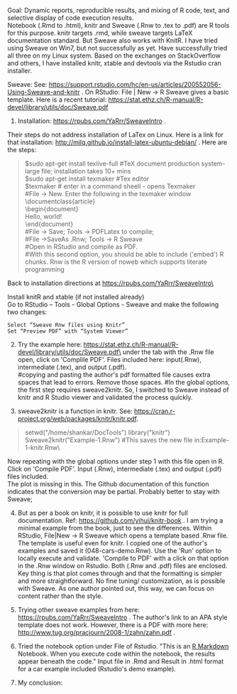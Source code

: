 Goal: Dynamic reports, reproducible results, and mixing of R code, text, and selective display of code execution results.\
Notebook (.Rmd to .html), knitr and Sweave (.Rnw to .tex to .pdf) are R tools for this purpose. knitr targets .rmd, while sweave targets LaTeX documentation standard.  But Sweave also works with KnitR. I have tried using Sweave on Win7, but not successfully as yet. Have successfully tried all three on my Linux system. Based on the exchanges on StackOverflow and others, I have installed knitr, xtable and devtools via the Rstudio cran installer. 

Sweave: See: https://support.rstudio.com/hc/en-us/articles/200552056-Using-Sweave-and-knitr . On RStudio: File | New -> R Sweave gives a basic template.  Here is a recent tutorial: https://stat.ethz.ch/R-manual/R-devel/library/utils/doc/Sweave.pdf

1. Installation: https://rpubs.com/YaRrr/SweaveIntro .

Their steps do not address installation of LaTex on Linux. Here is a link for that installation: http://milq.github.io/install-latex-ubuntu-debian/ .  Here are the steps:
>$sudo apt-get install texlive-full #TeX document production system-large file; installation takes 10+ mins\
$sudo apt-get install texmaker #Tex editor\
$texmaker # enter in a command sheell - opens Texmaker\
#File -> New. Enter the following in the texmaker window\
\documentclass{article}  \
\begin{document}  \
    Hello, world!  \
\end{document}  \
#File -> Save; Tools -> PDFLatex to compile; \
#File ->SaveAs .Rnw; Tools -> R Sweave\
#Open in RStudio and compile as PDF. \
#With this second option, you should be able to include ('embed') R chunks. Rnw is the R version of noweb which supports literate programming

Back to installation directions at https://rpubs.com/YaRrr/SweaveIntro\

Install knitR and xtable (if not installed already) \
Go to RStudio – Tools - Global Options -  Sweave and make the following two changes:

    Select “Sweave Rnw files using Knitr”
    Set “Preview PDF” with “System Viewer”


2. Try the example here: https://stat.ethz.ch/R-manual/R-devel/library/utils/doc/Sweave.pdf\
under the tab with the .Rnw file open, click on 'Complile PDF'. Files included here: input(.Rnw), intermediate (.tex), and output (.pdf). \
#copying and pasting the author's pdf formatted file causes extra spaces that lead to errors. Remove those spaces.
#In the global options, the first step requires sweave2knitr. So, I switched to Sweave instead of knitr and R Studio viewer and validated the process quickly. 

3. sweave2knitr is a function in knitr. See: https://cran.r-project.org/web/packages/knitr/knitr.pdf. 
> setwd("/home/shankar/DocTools")
library("knitr")
Sweave2knitr("Example-1.Rnw") #This saves the new file in:Example-1-knitr.Rnw\

Now repeating with the global options under step 1 with this file open in R. Click on 'Compile PDF'. Input (.Rnw), intermediate (.tex) and output (.pdf) files included.\
The plot is missing in this. The Github documentation of this function indicates that the conversion may be partial. Probably better to stay with Sweave; 

4. But as per a book on knitr, it is possible to use knitr for full documentation. Ref: https://github.com/yihui/knitr-book . I am trying a minimal example from the book, just to see the differences. Within RStudio, File|New -> R Sweave which opens a template based .Rnw file. The template is useful even for knitr. I copied one of the author's examples and saved it (048-cars-demo.Rnw). Use the 'Run' option to locally execute and validate. 'Compile to PDF' with a click on that option in the .Rnw window on Rstudio. Both (.Rnw and .pdf) files are enclosed. Key thing is that plot comes through and that the formatting is simpler and more straightforward. No fine tuning/ customization, as is possible with Sweave. As one author pointed out, this way, we can focus on content rather than the style. 

5. Trying other sweave examples from here: https://rpubs.com/YaRrr/SweaveIntro . The author's link to an APA style template does not work. However, there is a PDF with more here: http://www.tug.org/pracjourn/2008-1/zahn/zahn.pdf . 

6. Tried the notebook option under File of Rstudio. "This is an [R Markdown](http://rmarkdown.rstudio.com) Notebook. When you execute code within the notebook, the results appear beneath the code." Input file in .Rmd and Result in .html format for a car example included (Rstudio's demo example). 

7. My conclusion: 

